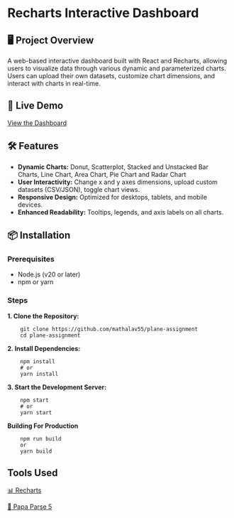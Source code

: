 # Recharts Interactive Dashboard

## 🖥️ Project Overview
A web-based interactive dashboard built with React and Recharts, allowing users to visualize data through various dynamic and parameterized charts. Users can upload their own datasets, customize chart dimensions, and interact with charts in real-time.

## 🚀 Live Demo
[View the Dashboard](https://plane-assignment.vercel.app/)


## 🛠️ Features
- **Dynamic Charts:** Donut, Scatterplot, Stacked and Unstacked Bar Charts, Line Chart, Area Chart, Pie Chart and Radar Chart
- **User Interactivity:** Change x and y axes dimensions, upload custom datasets (CSV/JSON), toggle chart views.
- **Responsive Design:** Optimized for desktops, tablets, and mobile devices.
- **Enhanced Readability:** Tooltips, legends, and axis labels on all charts.

## 📦 Installation

### Prerequisites
- Node.js (v20 or later)
- npm or yarn

### Steps
**1. Clone the Repository:**
```
    git clone https://github.com/mathalav55/plane-assignment
    cd plane-assignment
```
**2. Install Dependencies:**
``` 
    npm install
    # or
    yarn install
```
**3. Start the Development Server:**
```
    npm start
    # or
    yarn start
```
**Building For Production**
```
    npm run build
    or
    yarn build
```

## Tools Used

[📊 Recharts](https://recharts.org/en-US)

[📝 Papa Parse 5](https://www.papaparse.com/docs)